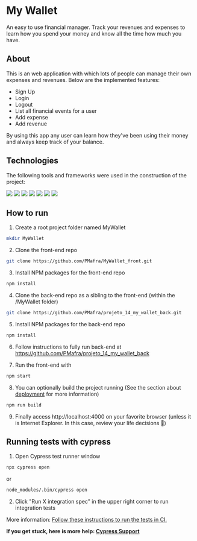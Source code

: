 # My Wallet

An easy to use financial manager. Track your revenues and expenses to learn how you spend your money and know all the time how much you have.

<!-- <img src="/assets/my-wallet-usage.gif" /> -->

<!-- Try it out now at https://link-to-my-project-deployed.herokuapp.com -->

## About

This is an web application with which lots of people can manage their own expenses and revenues. Below are the implemented features:

- Sign Up
- Login
- Logout
- List all financial events for a user
- Add expense
- Add revenue

By using this app any user can learn how they've been using their money and always keep track of your balance.

## Technologies
The following tools and frameworks were used in the construction of the project:<br>
<p>
  <img src="https://img.shields.io/badge/-Javascript-purple?style=for-the-badge" />
  <img src="https://img.shields.io/badge/-React-purple?style=for-the-badge" />
  <img src="https://img.shields.io/badge/-Styled_components-purple?style=for-the-badge" />
  <img src="https://img.shields.io/badge/-React_router-purple?style=for-the-badge" />
  <img src="https://img.shields.io/badge/-Axios-purple?style=for-the-badge" />
  <img src="https://img.shields.io/badge/-Cypress-purple?style=for-the-badge" />
  <img src="https://img.shields.io/badge/-Trello-purple?style=for-the-badge" />
</p>

## How to run

1. Create a root project folder named MyWallet
```sh
mkdir MyWallet
```
2. Clone the front-end repo
```sh
git clone https://github.com/PMafra/MyWallet_front.git
```
3. Install NPM packages for the front-end repo
```sh
npm install
```
4. Clone the back-end repo as a sibling to the front-end (within the /MyWallet folder)
```sh
git clone https://github.com/PMafra/projeto_14_my_wallet_back.git
```
5. Install NPM packages for the back-end repo
```sh
npm install
```
6. Follow instructions to fully run back-end at https://github.com/PMafra/projeto_14_my_wallet_back

7. Run the front-end with
```bash
npm start
```
8. You can optionally build the project running (See the section about [deployment](https://facebook.github.io/create-react-app/docs/deployment) for more information)
```bash
npm run build
```
9. Finally access http://localhost:4000 on your favorite browser (unless it is Internet Explorer. In this case, review your life decisions :eyes:)

## Running tests with cypress

1. Open Cypress test runner window
```sh
npx cypress open
```
   or
```sh
node_modules/.bin/cypress open
```
2. Click "Run X integration spec" in the upper right corner to run integration tests

More information: [Follow these instructions to run the tests in CI.](https://on.cypress.io/continuous-integration)

**If you get stuck, here is more help: [Cypress Support](https://on.cypress.io/support)**




